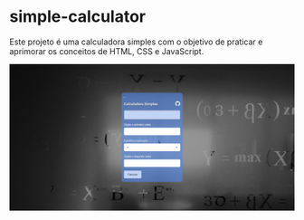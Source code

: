 # simple-calculator

Este projeto é uma calculadora simples com o objetivo de praticar e aprimorar os conceitos de HTML, CSS e JavaScript.

![](https://raw.githubusercontent.com/RodrigoGregis/simple-calculator/main/image/preview.png)

